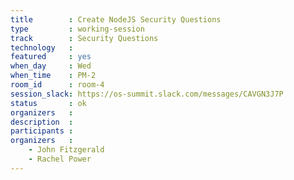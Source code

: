```yaml
---
title        : Create NodeJS Security Questions
type         : working-session
track        : Security Questions
technology   :
featured     : yes
when_day     : Wed
when_time    : PM-2
room_id      : room-4
session_slack: https://os-summit.slack.com/messages/CAVGN3J7P
status       : ok
organizers   :
description  :
participants :
organizers   :
    - John Fitzgerald
    - Rachel Power
---
```

